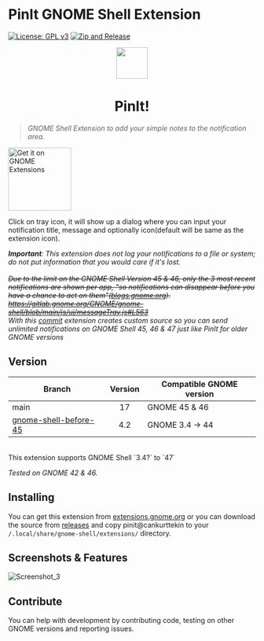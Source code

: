 # PinIt GNOME Shell Extension
 [![License: GPL v3](https://img.shields.io/badge/License-GPLv3-blue.svg)](https://www.gnu.org/licenses/gpl-3.0)
[![Zip and Release](https://github.com/cankurttekin/PinIt-gnome-shell-extension/actions/workflows/zip-and-release.yml/badge.svg?branch=main)](https://github.com/cankurttekin/PinIt-gnome-shell-extension/actions/workflows/zip-and-release.yml)

 <p align="center">
  <img height="64" width="64"  src="resources/pinit-ext-icon.png">
</p>

<h1 align="center">
  PinIt!
</h1>

> _GNOME Shell Extension to add your simple notes to the notification area._ 

[<img src="/resources/get_it_on_gnome_extensions.png"
     alt="Get it on GNOME Extensions"
     height="128">](https://extensions.gnome.org/extension/7083/pin-it/)

 
Click on tray icon, it will show up a dialog where you can input your notification title, message and optionally icon(default will be same as the extension icon).

_**Important**: This extension does not log your notifications to a file or system; do not put information that you would care if it's lost._
<br><br>
_~~Due to the limit on the GNOME Shell Version 45 & 46, only the 3 most recent notifications are shown per app, "so notifications can disappear before you have a chance to act on them"([blogs.gnome.org](https://blogs.gnome.org/shell-dev/2024/04/23/notifications-46-and-beyond/#A-single-messy-list)). <br> 
https://gitlab.gnome.org/GNOME/gnome-shell/blob/main/js/ui/messageTray.js#L563~~
<br>With this [commit](https://github.com/cankurttekin/PinIt-Gnome-Extension/commit/5c51d91dbca739858022900b40600432e2194c09) extension creates custom source so you can send unlimited notifications on GNOME Shell 45, 46 & 47 just like PinIt for older GNOME versions_ <br>


## Version
|Branch                   |Version|Compatible GNOME version|
|-------------------------|:-----:|------------------------|
| main                    |    17 | GNOME 45 & 46          |
| [gnome-shell-before-45](https://github.com/cankurttekin/PinIt-Gnome-Extension/tree/gnome-shell-before-45)   |  4.2  | GNOME 3.4 -> 44        |
<br>
This extension supports GNOME Shell `3.4?` to `47`

_Tested on GNOME 42 & 46._

## Installing
You can get this extension from [extensions.gnome.org](https://extensions.gnome.org/extension/7083/pin-it/) or you can download the source from [releases](https://github.com/cankurttekin/PinIt-Gnome-Extension/releases) and copy pinit@cankurttekin to your `/.local/share/gnome-shell/extensions/` directory.

## Screenshots & Features
![Screenshot_3](/screenshots/notifications.png)
<br>

## Contribute
You can help with development by contributing code, testing on other GNOME versions and reporting issues.
